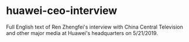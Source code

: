 # huawei-ceo-interview
Full English text of Ren Zhengfei's interview with China Central Television and other major media at Huawei's headquarters on 5/21/2019.
